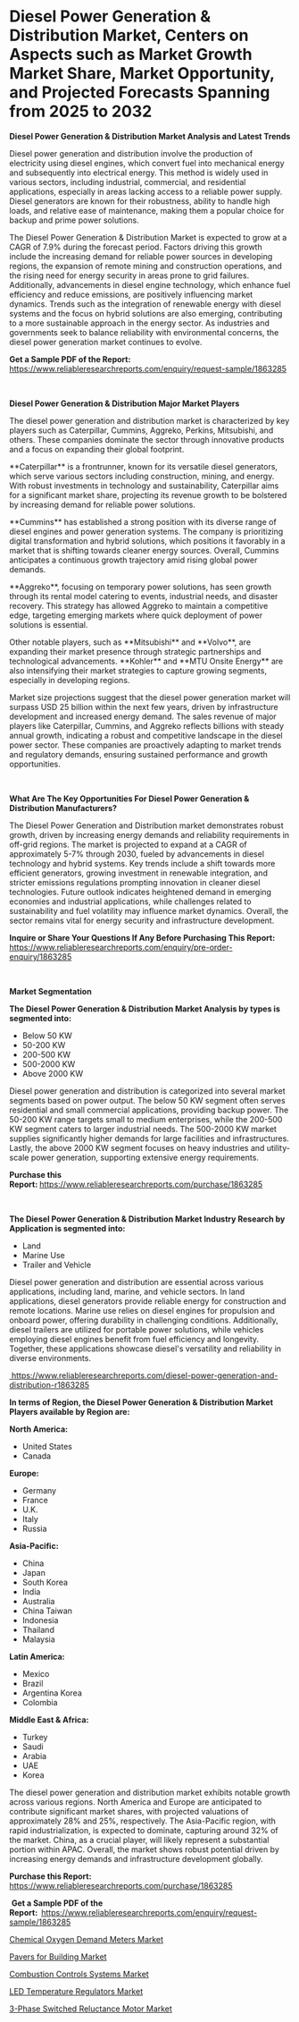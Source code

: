 <p><h1>Diesel Power Generation & Distribution Market, Centers on Aspects such as Market Growth Market Share, Market Opportunity, and Projected Forecasts Spanning from 2025 to 2032</h1></p><p><strong>Diesel Power Generation & Distribution Market Analysis and Latest Trends</strong></p>
<p><p>Diesel power generation and distribution involve the production of electricity using diesel engines, which convert fuel into mechanical energy and subsequently into electrical energy. This method is widely used in various sectors, including industrial, commercial, and residential applications, especially in areas lacking access to a reliable power supply. Diesel generators are known for their robustness, ability to handle high loads, and relative ease of maintenance, making them a popular choice for backup and prime power solutions.</p><p>The Diesel Power Generation & Distribution Market is expected to grow at a CAGR of 7.9% during the forecast period. Factors driving this growth include the increasing demand for reliable power sources in developing regions, the expansion of remote mining and construction operations, and the rising need for energy security in areas prone to grid failures. Additionally, advancements in diesel engine technology, which enhance fuel efficiency and reduce emissions, are positively influencing market dynamics. Trends such as the integration of renewable energy with diesel systems and the focus on hybrid solutions are also emerging, contributing to a more sustainable approach in the energy sector. As industries and governments seek to balance reliability with environmental concerns, the diesel power generation market continues to evolve.</p></p>
<p><strong>Get a Sample PDF of the Report:&nbsp;</strong> <a href="https://www.reliableresearchreports.com/enquiry/request-sample/1863285?utm_campaign=8&utm_medium=2&utm_source=Github&utm_content=ia&utm_term=12042025&utm_id=diesel-power-generation-distribution">https://www.reliableresearchreports.com/enquiry/request-sample/1863285</a></p>
<p>&nbsp;</p>
<p><strong>Diesel Power Generation & Distribution Major Market Players</strong></p>
<p><p>The diesel power generation and distribution market is characterized by key players such as Caterpillar, Cummins, Aggreko, Perkins, Mitsubishi, and others. These companies dominate the sector through innovative products and a focus on expanding their global footprint.</p><p>**Caterpillar** is a frontrunner, known for its versatile diesel generators, which serve various sectors including construction, mining, and energy. With robust investments in technology and sustainability, Caterpillar aims for a significant market share, projecting its revenue growth to be bolstered by increasing demand for reliable power solutions.</p><p>**Cummins** has established a strong position with its diverse range of diesel engines and power generation systems. The company is prioritizing digital transformation and hybrid solutions, which positions it favorably in a market that is shifting towards cleaner energy sources. Overall, Cummins anticipates a continuous growth trajectory amid rising global power demands.</p><p>**Aggreko**, focusing on temporary power solutions, has seen growth through its rental model catering to events, industrial needs, and disaster recovery. This strategy has allowed Aggreko to maintain a competitive edge, targeting emerging markets where quick deployment of power solutions is essential.</p><p>Other notable players, such as **Mitsubishi** and **Volvo**, are expanding their market presence through strategic partnerships and technological advancements. **Kohler** and **MTU Onsite Energy** are also intensifying their market strategies to capture growing segments, especially in developing regions.</p><p>Market size projections suggest that the diesel power generation market will surpass USD 25 billion within the next few years, driven by infrastructure development and increased energy demand. The sales revenue of major players like Caterpillar, Cummins, and Aggreko reflects billions with steady annual growth, indicating a robust and competitive landscape in the diesel power sector. These companies are proactively adapting to market trends and regulatory demands, ensuring sustained performance and growth opportunities.</p></p>
<p>&nbsp;</p>
<p><strong>What Are The Key Opportunities For Diesel Power Generation & Distribution Manufacturers?</strong></p>
<p><p>The Diesel Power Generation and Distribution market demonstrates robust growth, driven by increasing energy demands and reliability requirements in off-grid regions. The market is projected to expand at a CAGR of approximately 5-7% through 2030, fueled by advancements in diesel technology and hybrid systems. Key trends include a shift towards more efficient generators, growing investment in renewable integration, and stricter emissions regulations prompting innovation in cleaner diesel technologies. Future outlook indicates heightened demand in emerging economies and industrial applications, while challenges related to sustainability and fuel volatility may influence market dynamics. Overall, the sector remains vital for energy security and infrastructure development.</p></p>
<p><strong>Inquire or Share Your Questions If Any Before Purchasing This Report:</strong> <a href="https://www.reliableresearchreports.com/enquiry/pre-order-enquiry/1863285?utm_campaign=8&utm_medium=2&utm_source=Github&utm_content=ia&utm_term=12042025&utm_id=diesel-power-generation-distribution">https://www.reliableresearchreports.com/enquiry/pre-order-enquiry/1863285</a></p>
<p>&nbsp;</p>
<p><strong>Market Segmentation</strong></p>
<p><strong>The Diesel Power Generation & Distribution Market Analysis by types is segmented into:</strong></p>
<p><ul><li>Below 50 KW</li><li>50-200 KW</li><li>200-500 KW</li><li>500-2000 KW</li><li>Above 2000 KW</li></ul></p>
<p><p>Diesel power generation and distribution is categorized into several market segments based on power output. The below 50 KW segment often serves residential and small commercial applications, providing backup power. The 50-200 KW range targets small to medium enterprises, while the 200-500 KW segment caters to larger industrial needs. The 500-2000 KW market supplies significantly higher demands for large facilities and infrastructures. Lastly, the above 2000 KW segment focuses on heavy industries and utility-scale power generation, supporting extensive energy requirements.</p></p>
<p><strong>Purchase this Report:&nbsp;</strong><a href="https://www.reliableresearchreports.com/purchase/1863285?utm_campaign=8&utm_medium=2&utm_source=Github&utm_content=ia&utm_term=12042025&utm_id=diesel-power-generation-distribution">https://www.reliableresearchreports.com/purchase/1863285</a></p>
<p>&nbsp;</p>
<p><strong>The Diesel Power Generation & Distribution Market Industry Research by Application is segmented into:</strong></p>
<p><ul><li>Land</li><li>Marine Use</li><li>Trailer and Vehicle</li></ul></p>
<p><p>Diesel power generation and distribution are essential across various applications, including land, marine, and vehicle sectors. In land applications, diesel generators provide reliable energy for construction and remote locations. Marine use relies on diesel engines for propulsion and onboard power, offering durability in challenging conditions. Additionally, diesel trailers are utilized for portable power solutions, while vehicles employing diesel engines benefit from fuel efficiency and longevity. Together, these applications showcase diesel's versatility and reliability in diverse environments.</p></p>
<p><a href="https://www.reliableresearchreports.com/diesel-power-generation-and-distribution-r1863285?utm_campaign=8&utm_medium=2&utm_source=Github&utm_content=ia&utm_term=12042025&utm_id=diesel-power-generation-distribution">&nbsp;https://www.reliableresearchreports.com/diesel-power-generation-and-distribution-r1863285</a></p>
<p><strong>In terms of Region, the Diesel Power Generation & Distribution Market Players available by Region are:</strong></p>
<p>
    <p> <strong> North America: </strong>
        <ul>
            <li>United States</li>
            <li>Canada</li>
        </ul>
        </p> 
    <p> <strong> Europe: </strong>
        <ul>
            <li>Germany</li>
            <li>France</li>
            <li>U.K.</li>
            <li>Italy</li>
            <li>Russia</li>
        </ul>
        </p> 
    <p> <strong> Asia-Pacific: </strong>
        <ul>
            <li>China</li>
            <li>Japan</li>
            <li>South Korea</li>
            <li>India</li>
            <li>Australia</li>
            <li>China Taiwan</li>
            <li>Indonesia</li>
            <li>Thailand</li>
            <li>Malaysia</li>
        </ul>
        </p> 
    <p> <strong> Latin America: </strong>
        <ul>
            <li>Mexico</li>
            <li>Brazil</li>
            <li>Argentina Korea</li>
            <li>Colombia</li>
        </ul>
        </p> 
    <p> <strong> Middle East & Africa: </strong>
        <ul>
            <li>Turkey</li>
            <li>Saudi</li>
            <li>Arabia</li>
            <li>UAE</li>
            <li>Korea</li>
        </ul>
    </p>
    </p>
<p><p>The diesel power generation and distribution market exhibits notable growth across various regions. North America and Europe are anticipated to contribute significant market shares, with projected valuations of approximately 28% and 25%, respectively. The Asia-Pacific region, with rapid industrialization, is expected to dominate, capturing around 32% of the market. China, as a crucial player, will likely represent a substantial portion within APAC. Overall, the market shows robust potential driven by increasing energy demands and infrastructure development globally.</p></p>
<p><strong>Purchase this Report: </strong><a href="https://www.reliableresearchreports.com/purchase/1863285?utm_campaign=8&utm_medium=2&utm_source=Github&utm_content=ia&utm_term=12042025&utm_id=diesel-power-generation-distribution">https://www.reliableresearchreports.com/purchase/1863285</a></p>
<p>&nbsp;<strong>Get a Sample PDF of the Report:&nbsp;&nbsp;</strong><a href="https://www.reliableresearchreports.com/enquiry/request-sample/1863285?utm_campaign=8&utm_medium=2&utm_source=Github&utm_content=ia&utm_term=12042025&utm_id=diesel-power-generation-distribution">https://www.reliableresearchreports.com/enquiry/request-sample/1863285</a></p>
<p><strong></strong></p>
<p><p><a href="https://github.com/snelldimkeod/Market-Research-Report-List-1/blob/main/chemical-oxygen-demand-meters-market.md?utm_campaign=8&utm_medium=2&utm_source=Github&utm_content=ia&utm_term=12042025&utm_id=diesel-power-generation-distribution">Chemical Oxygen Demand Meters Market</a></p><p><a href="https://github.com/gakpasulgun/Market-Research-Report-List-1/blob/main/pavers-for-building-market.md?utm_campaign=8&utm_medium=2&utm_source=Github&utm_content=ia&utm_term=12042025&utm_id=diesel-power-generation-distribution">Pavers for Building Market</a></p><p><a href="https://github.com/kitkaeberz5z/Market-Research-Report-List-1/blob/main/combustion-controls-systems-market.md?utm_campaign=8&utm_medium=2&utm_source=Github&utm_content=ia&utm_term=12042025&utm_id=diesel-power-generation-distribution">Combustion Controls Systems Market</a></p><p><a href="https://github.com/shpirttangim48/Market-Research-Report-List-1/blob/main/led-temperature-regulators-market.md?utm_campaign=8&utm_medium=2&utm_source=Github&utm_content=ia&utm_term=12042025&utm_id=diesel-power-generation-distribution">LED Temperature Regulators Market</a></p><p><a href="https://github.com/lugnabirue/Market-Research-Report-List-1/blob/main/3-phase-switched-reluctance-motor-market.md?utm_campaign=8&utm_medium=2&utm_source=Github&utm_content=ia&utm_term=12042025&utm_id=diesel-power-generation-distribution">3-Phase Switched Reluctance Motor Market</a></p></p>